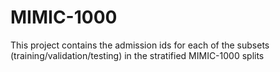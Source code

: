 # MIMIC-1000
This project contains the admission ids for each of the subsets (training/validation/testing) in the stratified MIMIC-1000 splits

